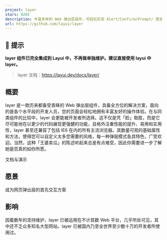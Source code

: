 ```yaml
---
project: layer
stars: 8265
description: 丰富多样的 Web 弹出层组件，可轻松实现 Alert/Confirm/Prompt/ 普通提示/页面区块/iframe/tips等等几乎所有的弹出交互。目前已成为最多人使用的弹层解决方案
url: https://github.com/layui/layer
---
```


📣 提示
-----

**layer 组件已完全集成到 Layui 中，不再做单独维护。建议直接使用 layui 中 layer。**

> layer 文档：https://layui.dev/docs/layer/

概要
--

layer 是一款历来都备受青睐的 Web 弹出层组件，具备全方位的解决方案，面向的是各个水平段的开发人员，您的页面会轻松地拥有丰富友好的操作体验。在与同类组件的比较中，layer 会更能被开发者所选择。这不仅是凭「脸」取胜，而是它尽可能地在以更少的代码展现更强健的功能，且格外注重性能的提升、易用和实用性，layer 甚至还兼容了包括 IE6 在内的所有主流浏览器。其数量可观的基础属性和方法，使得您可以自定义太多您需要的风格，每一种弹层模式各具特色，广受欢迎。当然，这种「王婆卖瓜」的陈述听起来总是有点难受，因此你需要进一步了解她是否真的如你所愿。

文档与演示

愿景
--

成为网页弹出层的首先交互方案

影响
--

因着数年的坚持维护，layer 已被运用在不计其数 Web 平台，几乎所处可见，其中还不乏众多知名大型网站。layer 已被国内乃至全世界至少数十万的开发者所使用过。
